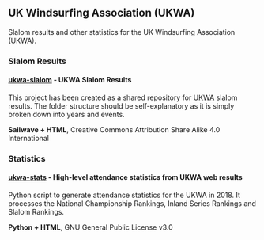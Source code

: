 ## UK Windsurfing Association (UKWA)

Slalom results and other statistics for the UK Windsurfing Association (UKWA).



### Slalom Results

#### [ukwa-slalom](https://github.com/Logiqx/ukwa-slalom) - UKWA Slalom Results

This project has been created as a shared repository for [UKWA](http://ukwindsurfing.com/) slalom results. The folder structure should be self-explanatory as it is simply broken down into years and events.

**Sailwave + HTML**, Creative Commons Attribution Share Alike 4.0 International



### Statistics

#### [ukwa-stats](https://github.com/Logiqx/ukwa-stats) - High-level attendance statistics from UKWA web results

Python script to generate attendance statistics for the UKWA in 2018. It processes the National Championship Rankings, Inland Series Rankings and Slalom Rankings.

**Python + HTML**, GNU General Public License v3.0



